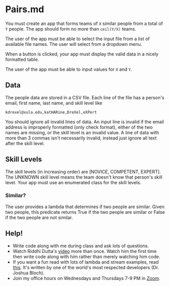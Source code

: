 # Pairs.md

You must create an app that forms teams of `X` similar people from a total of `Y` people.  The app should form no more than `ceil(Y/X)` teams.

The user of the app must be able to select the input file from a list of available file names.  The user will select from a dropdown menu.

When a button is clicked, your app must display the valid data in a nicely formatted table.

The user of the app must be able to input values for `X` and `Y`.

## Data
The people data are stored in a CSV file.  Each line of the file has a person's email, first name, last name, and skill level like

    kdrexel@xula.edu,katHARine,DreXel,eXPert

You should ignore all invalid lines of data.  An input line is invalid if the email address is improperly formatted (only check format), either of the two names are missing, or the skill level is an invalid value.  A line of data with more than 3 commas isn't necessarily invalid, instead just ignore all text after the skill level.

## Skill Levels
The skill levels (in increasing order) are [NOVICE, COMPETENT, EXPERT].  The UNKNOWN skill level means the team doesn't know that person's skill level.  Your app must use an enumerated class for the skill levels.

### Similar?

The user provides a lambda that determines if two people are similar.  Given two people, this predicate returns True if the two people are similar or False if the two people are not similar.

## Help!

* Write code along with me during class and ask lots of questions.
* Watch Riddhi Dutta's [video](https://www.youtube.com/watch?v=0ada8fAMpVs) more than once.  Watch him the first time then write code along with him rather than merely watching him code.
* If you want a fun read with lots of lambda and stream examples, read [this](https://www.cs.cmu.edu/~charlie/courses/15-214/2016-fall/slides/26%20-%20Lambdas%20and%20Streams.pdf).  It's written by one of the world's most respected developers (Dr. Joshua Bloch).
* Join my office hours on Wednesdays and Thursdays 7-9 PM in [Zoom](https://xula.zoom.us/j/93501348600).